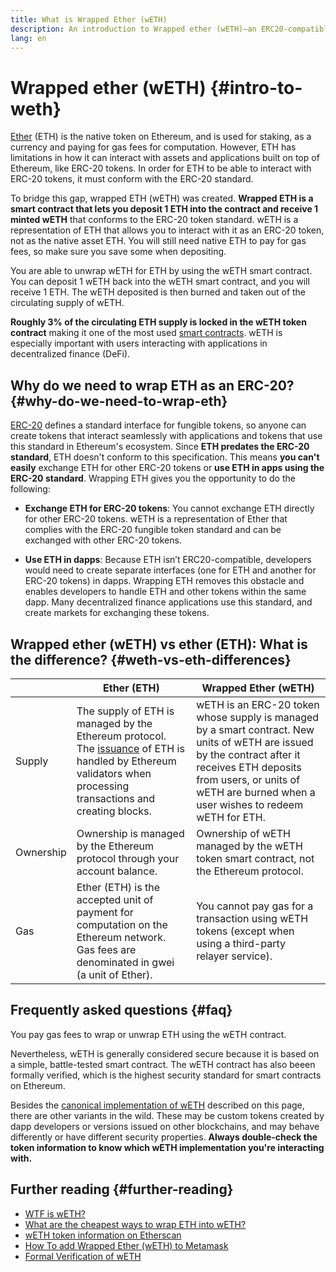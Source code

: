 ```yaml
---
title: What is Wrapped Ether (wETH)
description: An introduction to Wrapped ether (wETH)—an ERC20-compatible wrapper for ether (ETH). 
lang: en
---
```


# Wrapped ether (wETH) {#intro-to-weth}

[Ether](/eth) (ETH) is the native token on Ethereum, and is used for staking, as a currency and paying for gas fees for computation. However, ETH has limitations in how it can interact with assets and applications built on top of Ethereum, like ERC-20 tokens. In order for ETH to be able to interact with ERC-20 tokens, it must conform with the ERC-20 standard.

To bridge this gap, wrapped ETH (wETH) was created. **Wrapped ETH is a smart contract that lets you deposit 1 ETH into the contract and receive 1 minted wETH** that conforms to the ERC-20 token standard. wETH is a representation of ETH that allows you to interact with it as an ERC-20 token, not as the native asset ETH. You will still need native ETH to pay for gas fees, so make sure you save some when depositing. 

You are able to unwrap wETH for ETH by using the wETH smart contract. You can deposit 1 wETH back into the wETH smart contract, and you will receive 1 ETH. The wETH deposited is then burned and taken out of the circulating supply of wETH.

**Roughly 3% of the circulating ETH supply is locked in the wETH token contract** making it one of the most used [smart contracts](/glossary/#smart-contract). wETH is especially important with users interacting with applications in decentralized finance (DeFi).

## Why do we need to wrap ETH as an ERC-20? {#why-do-we-need-to-wrap-eth} 

[ERC-20](/developers/docs/standards/tokens/erc-20/) defines a standard interface for fungible tokens, so anyone can create tokens that interact seamlessly with applications and tokens that use this standard in Ethereum's ecosystem. Since **ETH predates the ERC-20 standard**, ETH doesn't conform to this specification. This means **you can't easily** exchange ETH for other ERC-20 tokens or **use ETH in apps using the ERC-20 standard**. Wrapping ETH gives you the opportunity to do the following:

- **Exchange ETH for ERC-20 tokens**: You cannot exchange ETH directly for other ERC-20 tokens. wETH is a representation of Ether that complies with the ERC-20 fungible token standard and can be exchanged with other ERC-20 tokens. 

- **Use ETH in dapps**: Because ETH isn’t ERC20-compatible, developers would need to create separate interfaces (one for ETH and another for ERC-20 tokens) in dapps. Wrapping ETH removes this obstacle and enables developers to handle ETH and other tokens within the same dapp. Many decentralized finance applications use this standard, and create markets for exchanging these tokens.

## Wrapped ether (wETH) vs ether (ETH): What is the difference? {#weth-vs-eth-differences}


|            | **Ether (ETH)**                                                                                                                                                                                                                 | **Wrapped Ether (wETH)**                                                                                                                                                                                                                                                                                    |
|------------|-----------------------------------------------------------------------------------------------------------------------------------------------------------------------------------------------------------------------------|---------------------------------------------------------------------------------------------------------------------------------------------------------------------------------------------------------------------------------------------------------------------------------------------------------|
| Supply     | The supply of ETH is managed by the Ethereum protocol. The [issuance](/roadmap/merge/issuance) of ETH is handled by Ethereum validators when processing transactions and creating blocks.                           | wETH is an ERC-20 token whose supply is managed by a smart contract. New units of wETH are issued by the contract after it receives ETH deposits from users, or units of wETH are burned when a user wishes to redeem wETH for ETH.                                                                                                                                        |
| Ownership  | Ownership is managed by the Ethereum protocol through your account balance.  | Ownership of wETH managed by the wETH token smart contract, not the Ethereum protocol.                                                                                                                                         |
| Gas        | Ether (ETH) is the accepted unit of payment for computation on the Ethereum network. Gas fees are denominated in gwei (a unit of Ether).                                                                                    | You cannot pay gas for a transaction using wETH tokens (except when using a third-party relayer service).                                                                                                                                                                                              |

## Frequently asked questions {#faq}
 
<ExpandableCard title="Do you pay to wrap/unwrap ETH?" eventCategory="/wrapped-ether" eventName="clicked Do you pay to wrap/unwrap ETH?">

You pay gas fees to wrap or unwrap ETH using the wETH contract.

</ExpandableCard>

<ExpandableCard title="Is wETH safe?" eventCategory="/wrapped-ether" eventName="clicked Is wETH safe?">

Nevertheless, wETH is generally considered secure because it is based on a simple, battle-tested smart contract. The wETH contract has also beeen formally verified, which is the highest security standard for smart contracts on Ethereum.

</ExpandableCard>

<ExpandableCard title="Why am I seeing different wETH tokens?" eventCategory="/wrapped-ether" eventName="clicked Why am I seeing different wETH tokens?">

Besides the [canonical implementation of wETH](https://blog.0xproject.com/canonical-weth-a9aa7d0279dd) described on this page, there are other variants in the wild. These may be custom tokens created by dapp developers or versions issued on other blockchains, and may behave differently or have different security properties. **Always double-check the token information to know which wETH implementation you're interacting with.**

</ExpandableCard>

## Further reading {#further-reading}

- [WTF is wETH?](https://weth.io/)
- [What are the cheapest ways to wrap ETH into wETH?](https://medium.com/@therugpush/cheapest-way-to-wrap-eth-into-weth-446cf1ddccf7) 
- [wETH token information on Etherscan](https://etherscan.io/token/0xc02aaa39b223fe8d0a0e5c4f27ead9083c756cc2)
- [How To add Wrapped Ether (wETH) to Metamask](https://isitcrypto.com/add-weth-to-metamask/)
- [Formal Verification of wETH](https://zellic.io/blog/formal-verification-weth)
